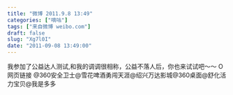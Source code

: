 ```yaml
---
title: "微博 2011.9.8 13:49"
categories: ["嘀咕"]
tags: ["来自微博 weibo.com"]
draft: false
slug: "Xg7l0I"
date: "2011-09-08 13:49:00"
---
```


<p>我参加了公益达人测试,和我的调调很相称，公益不落人后，你也来试试吧～～ O网页链接  @360安全卫士@雪花啤酒勇闯天涯@绍兴万达影城@360桌面@舒化活力宝贝@我是多多 ​​​​</p>
